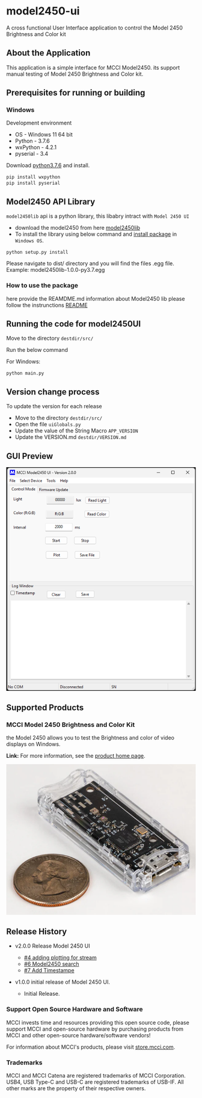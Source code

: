 # model2450-ui
A cross functional User Interface application to control the Model 2450 Brightness and Color kit

<!-- /TOC -->

## About the Application

This application is a simple interface for MCCI Model2450. its support manual testing of Model 2450 Brightness and Color kit.

## Prerequisites for running or building

### Windows

Development environment

* OS - Windows 11 64 bit
* Python - 3.7.6
* wxPython - 4.2.1
* pyserial - 3.4

Download [python3.7.6](https://www.python.org/downloads/release/python-376/) and install.

```shell
pip install wxpython
pip install pyserial
```

## Model2450 API Library

`model2450lib` api is a python library, this libabry intract with `Model 2450 UI`

* download the model2450 from here [model2450lib](https://github.com/mcci-usb/model2450lib)
* To install the library using below command and [install package](https://github.com/mcci-usb/model2450lib#installing-model24500-package) in `Windows OS`.

```shell
python setup.py install
```

Please navigate to dist/ directory and you will find the files .egg file. Example: model2450lib-1.0.0-py3.7.egg

### How to use the package

here provide the REAMDME.md information about Model2450 lib please follow the instrunctions [README](https://github.com/mcci-usb/model2450lib/edit/main/README.md)

## Running the code for model2450UI

Move to the directory `destdir/src/`

Run the below command

For Windows:

```shell
python main.py
```

## Version change process

To update the version for each release

* Move to the directory `destdir/src/`
* Open the file `uiGlobals.py`
* Update the value of the String Macro `APP_VERSION`
* Update the VERSION.md `destdir/VERSION.md`

## GUI Preview

![UI Preview](assets/Model2450UI.png)

## Supported Products

### MCCI Model 2450 Brightness and Color Kit

the Model 2450 allows you to test the Brightness and color of video displays on Windows.

**Link:** For more information, see the [product home page](https://store.mcci.com/products/model-2450-brightness-and-color-kit).

![Model2450BACK](assets/Model2450.PNG)

## Release History

- v2.0.0 Release Model 2450 UI

    -  [#4 adding plotting for stream ](https://github.com/mcci-usb/model2450-ui/commit/d837fcad54a1a84dd0a923c8f14cc0e69c29011c)
    -  [#6 Model2450 search](https://github.com/mcci-usb/model2450-ui/commit/e47b86699ee8f850378dfbb29ad00de6c4a3fdc9)
    - [#7 Add Timestampe](https://github.com/mcci-usb/model2450-ui/commit/cb856f3cb22b2ad906e27d251c203b86fca10121)


- v1.0.0 initial release of Model 2450 UI.

    - Initial Release.

### Support Open Source Hardware and Software

MCCI invests time and resources providing this open source code, please support MCCI and open-source hardware by purchasing products from MCCI and other open-source hardware/software vendors!

For information about MCCI's products, please visit [store.mcci.com](https://store.mcci.com/).

### Trademarks

MCCI and MCCI Catena are registered trademarks of MCCI Corporation. USB4, USB Type-C and USB-C are registered trademarks of USB-IF. All other marks are the property of their respective owners.

<!-- markdownlint-disable-file MD004 -->